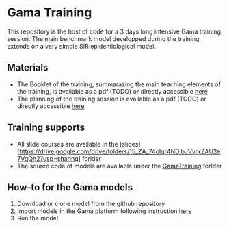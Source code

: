 # Gama Training

This repository is the host of code for a 3 days long intensive Gama training session. The main benchmark model developped during the training extends on a very simple SIR epidemiological model.

## Materials

- The Booklet of the training, summarazing the main teaching elements of the training, is available as a pdf (TODO) or directly accessible [here](https://drive.google.com/file/d/1UES8gqqPsa3KY7_7Os_LhY_PFHjSKDCZ/view?usp=sharing)
- The planning of the training session is available as a pdf (TODO) or directly accessible [here](https://docs.google.com/spreadsheets/d/1VX3KAFPuXbZ8FoSp-nQiyqEDlvCfXiQ2aL4UUGJOdgo/edit?usp=sharing)

## Training supports

- All slide courses are available in the [slides][https://drive.google.com/drive/folders/15_ZA_74oIqr4NDibJVyrxZAU2e7VqQn2?usp=sharing] forlder
- The source code of models are available under the [GamaTraining](https://github.com/chapuisk/GamaTraining/) forlder

## How-to for the Gama models

1. Download or clone model from the github repository
2. Import models in the Gama platform following instruction [here](https://gama-platform.org/wiki/ImportingModels)
3. Run the model 
